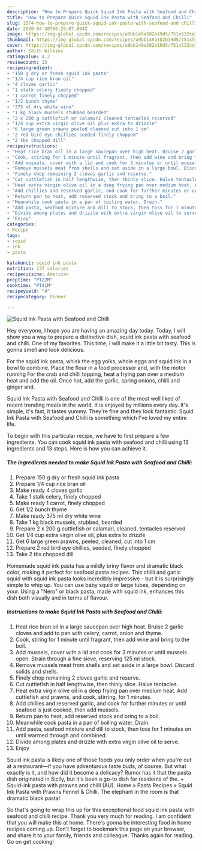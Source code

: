 ```yaml
---
description: "How to Prepare Quick Squid Ink Pasta with Seafood and Chilli"
title: "How to Prepare Quick Squid Ink Pasta with Seafood and Chilli"
slug: 1574-how-to-prepare-quick-squid-ink-pasta-with-seafood-and-chilli
date: 2020-04-30T06:25:07.894Z
image: https://img-global.cpcdn.com/recipes/a9bb149a582b19d5/751x532cq70/squid-ink-pasta-with-seafood-and-chilli-recipe-main-photo.jpg
thumbnail: https://img-global.cpcdn.com/recipes/a9bb149a582b19d5/751x532cq70/squid-ink-pasta-with-seafood-and-chilli-recipe-main-photo.jpg
cover: https://img-global.cpcdn.com/recipes/a9bb149a582b19d5/751x532cq70/squid-ink-pasta-with-seafood-and-chilli-recipe-main-photo.jpg
author: Edith Wilkins
ratingvalue: 4.2
reviewcount: 13
recipeingredient:
- "150 g dry or fresh squid ink pasta"
- "1/4 cup rice bran oil"
- "4 cloves garlic"
- "1 stalk celery finely chopped"
- "1 carrot finely chopped"
- "1/2 bunch thyme"
- "375 ml dry white wine"
- "1 kg black mussels stubbed bearded"
- "2 x 200 g cuttlefish or calamari cleaned tentacles reserved"
- "1/4 cup extra virgin olive oil plus extra to drizzle"
- "6 large green prawns peeled cleaned cut into 1 cm"
- "2 red bird eye chillies seeded finely chopped"
- "2 tbs chopped dill"
recipeinstructions:
- "Heat rice bran oil in a large saucepan over high heat. Bruise 2 garlic cloves and add to pan with celery, carrot, onion and thyme."
- "Cook, stiring for 1 minute until fragrant, then add wine and bring to the boil."
- "Add mussels, cover with a lid and cook for 3 minutes or until mussels open. Strain through a fine sieve, reserving 125 ml stock."
- "Remove mussels meat from shells and set aside in a large bowl. Discard solids and shells."
- "Finely chop remaining 2 cloves garlic and reserve."
- "Cut cuttlefish in half lengthwise, then thinly slice. Halve tentacles."
- "Heat extra virgin olive oil in a deep frying pan over medium heat. Add cuttlefish and prawns, and cook, stirring, for 1 minutes."
- "Add chillies and reserved garlic, and cook for further minutes or until seafood is just cooked, then add mussels."
- "Return pan to heat, add reserved stock and bring to a boil."
- "Meanwhile cook pasta in a pan of boiling water. Drain."
- "Add pasta, seafood mixture and dill to stock, then toss for 1 minutes on until warmed through and combined."
- "Divide among plates and drizzle with extra virgin olive oil to serve."
- "Enjoy"
categories:
- Recipe
tags:
- squid
- ink
- pasta

katakunci: squid ink pasta 
nutrition: 137 calories
recipecuisine: American
preptime: "PT22M"
cooktime: "PT41M"
recipeyield: "4"
recipecategory: Dinner

---
```



![Squid Ink Pasta with Seafood and Chilli](https://img-global.cpcdn.com/recipes/a9bb149a582b19d5/751x532cq70/squid-ink-pasta-with-seafood-and-chilli-recipe-main-photo.jpg)

Hey everyone, I hope you are having an amazing day today. Today, I will show you a way to prepare a distinctive dish, squid ink pasta with seafood and chilli. One of my favorites. This time, I will make it a little bit tasty. This is gonna smell and look delicious.

For the squid ink pasta, whisk the egg yolks, whole eggs and squid ink in a bowl to combine. Place the flour in a food processor and, with the motor running For the crab and chilli topping, heat a frying pan over a medium heat and add the oil. Once hot, add the garlic, spring onions, chilli and ginger and.

Squid Ink Pasta with Seafood and Chilli is one of the most well liked of recent trending meals in the world. It is enjoyed by millions every day. It's simple, it's fast, it tastes yummy. They're fine and they look fantastic. Squid Ink Pasta with Seafood and Chilli is something which I've loved my entire life.


To begin with this particular recipe, we have to first prepare a few ingredients. You can cook squid ink pasta with seafood and chilli using 13 ingredients and 13 steps. Here is how you can achieve it.

<!--inarticleads1-->

##### The ingredients needed to make Squid Ink Pasta with Seafood and Chilli:

1. Prepare 150 g dry or fresh squid ink pasta
1. Prepare 1/4 cup rice bran oil
1. Make ready 4 cloves garlic
1. Take 1 stalk celery, finely chopped
1. Make ready 1 carrot, finely chopped
1. Get 1/2 bunch thyme
1. Make ready 375 ml dry white wine
1. Take 1 kg black mussels, stubbed, bearded
1. Prepare 2 x 200 g cuttlefish or calamari, cleaned, tentacles reserved
1. Get 1/4 cup extra virgin olive oil, plus extra to drizzle
1. Get 6 large green prawns, peeled, cleaned, cut into 1 cm
1. Prepare 2 red bird eye chillies, seeded, finely chopped
1. Take 2 tbs chopped dill


Homemade squid ink pasta has a mildly briny flavor and dramatic black color, making it perfect for seafood pasta recipes. This chilli and garlic squid with squid ink pasta looks incredibly impressive - but it is surprisingly simple to whip up. You can use baby squid or large tubes, depending on your. Using a &#34;Nero&#34; or black pasta, made with squid ink, enhances this dish both visually and in terms of flavour. 

<!--inarticleads2-->

##### Instructions to make Squid Ink Pasta with Seafood and Chilli:

1. Heat rice bran oil in a large saucepan over high heat. Bruise 2 garlic cloves and add to pan with celery, carrot, onion and thyme.
1. Cook, stiring for 1 minute until fragrant, then add wine and bring to the boil.
1. Add mussels, cover with a lid and cook for 3 minutes or until mussels open. Strain through a fine sieve, reserving 125 ml stock.
1. Remove mussels meat from shells and set aside in a large bowl. Discard solids and shells.
1. Finely chop remaining 2 cloves garlic and reserve.
1. Cut cuttlefish in half lengthwise, then thinly slice. Halve tentacles.
1. Heat extra virgin olive oil in a deep frying pan over medium heat. Add cuttlefish and prawns, and cook, stirring, for 1 minutes.
1. Add chillies and reserved garlic, and cook for further minutes or until seafood is just cooked, then add mussels.
1. Return pan to heat, add reserved stock and bring to a boil.
1. Meanwhile cook pasta in a pan of boiling water. Drain.
1. Add pasta, seafood mixture and dill to stock, then toss for 1 minutes on until warmed through and combined.
1. Divide among plates and drizzle with extra virgin olive oil to serve.
1. Enjoy


Squid ink pasta is likely one of those foods you only order when you&#39;re out at a restaurant—if you have adventurous taste buds, of course. But what exactly is it, and how did it become a delicacy? Rumor has it that the pasta dish originated in Sicily, but it&#39;s been a go-to dish for residents of the. + Squid-ink pasta with prawns and chilli (AU). Home » Pasta Recipes » Squid Ink Pasta with Prawns Fennel &amp; Chilli. The elephant in the room is that dramatic black pasta! 

So that's going to wrap this up for this exceptional food squid ink pasta with seafood and chilli recipe. Thank you very much for reading. I am confident that you will make this at home. There's gonna be interesting food in home recipes coming up. Don't forget to bookmark this page on your browser, and share it to your family, friends and colleague. Thanks again for reading. Go on get cooking!
